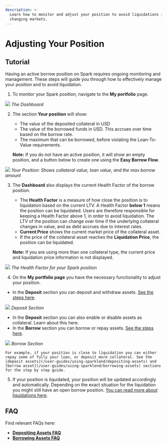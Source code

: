 ```yaml
---
description: >-
  Learn how to monitor and adjust your position to avoid liquidations in
  changing markets.
---
```


# Adjusting Your Position

## Tutorial

Having an active borrow position on Spark requires ongoing monitoring and management. These steps will guide you through how to effectively manage your position and to avoid liquidation.

1.  To monitor your Spark position, navigate to the **My portfolio** page.

![](/assets/deposit-2.png)
*The Dashboard*


2.  The section **Your position** will show:

    * The value of the deposited collateral in USD
    * The value of the borrowed funds in USD. This accrues over time based on the borrow rate.
    * The maximum that can be borrowed, before violating the Loan-To-Value requirements.

    **Note:** If you do not have an active position, it will show an empty position, and a button below to create one using the **Easy Borrow Flow**.


![](/assets/deposit-5.png)
*Your Position: Shows collateral value, loan value, and the max borrow amount*


3.  The **Dashboard** also displays the current Health Factor of the borrow position.

    * The **Health Factor** is a measure of how close the position is to liquidation based on the current LTV. A Health Factor **below 1** means the position can be liquidated. Users are therefore responsible for keeping a Health Factor above 1, in order to avoid liquidation. The LTV of the position can change over time if the underlying collateral changes in value, and as debt accrues due to interest rates.
    * **Current Price** shows the current market price of the collateral asset.
    * If the price of the collateral asset reaches the **Liquidation Price**, the position can be liquidated.

    **Note:** If you are using more than one collateral type, the current price and liquidation price information is not displayed.

![](/assets/deposit-8.png)
*The Health Factor for your Spark position*


4.  On the **My portfolio page** you have the necessary functionality to adjust your position.

*   In the **Deposit** section you can deposit and withdraw assets. [See the steps here](/user-guides/using-sparklend/depositing-assets).

![](/assets/deposit-3.png)
*Deposit Section*

* In the **Deposit** section you can also enable or disable assets as collateral. Learn about this here.
*   In the **Borrow** section you can borrow or repay assets. [See the steps here](b/user-guides/using-sparklend/borrowing-assets).


![](/assets/deposit-9.png)
*Borrow Section*


    For example, if your position is close to liquidation you can either repay some of fully your loan, or deposit more collateral. See the [deposit assets](/user-guides/using-sparklend/depositing-assets) and [borrow asset](/user-guides/using-sparklend/borrowing-assets) sections for the step by step guide.


5. If your position is liquidated, your position will be updated accordingly and automatically. Depending on the exact situation for the liquidation you might still have an open borrow position. [You can read more about liquidations here](/user-guides/using-sparklend/liquidations).


## FAQ

Find relevant FAQs here:

* [**Depositing Assets FAQ**](/user-guides/using-sparklend/depositing-assets#faq)
* [**Borrowing Assets FAQ**](/user-guides/using-sparklend/borrowing-assets#faq)

